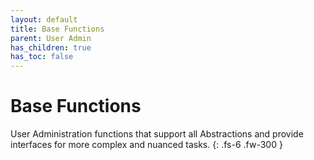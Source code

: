 ```yaml
---
layout: default
title: Base Functions
parent: User Admin
has_children: true
has_toc: false
---
```


# Base Functions

User Administration functions that support all Abstractions and provide interfaces for more complex and nuanced tasks.
{: .fs-6 .fw-300 }